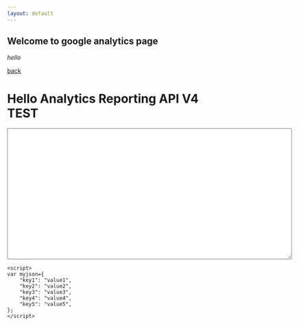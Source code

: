 ```yaml
---
layout: default
---
```


## Welcome to google analytics page

_hello_

[back](./)

<html>

<head>
	<meta charset="utf-8">
	<title>Hello Analytics Reporting API V4</title>
	<meta name="google-signin-client_id" content="436705610339-iv7fudo64feeivnd939pqd6df4nu5suv.apps.googleusercontent.com">
	<meta name="google-signin-scope" content="https://www.googleapis.com/auth/analytics.readonly">
	<script src="https://d3js.org/d3.v5.min.js"></script>
</head>

<body>	
<h1>Hello Analytics Reporting API V4 TEST</h1>
	
<!-- The Sign-in button. This will run `queryReports()` on success. -->
<p class="g-signin2" data-onsuccess="queryReports"></p>
	
<!-- The API response will be printed here. -->
<textarea cols="80" rows="20" id="query-output"></textarea>
	
<script>
// Replace with your view ID.
var VIEW_ID1 = '197883945';
var VIEW_ID2 = '198637112';	

// Query the API and print the results to the page.
function queryReports() {
	    console.log('queryReports1 called');
	    gapi.client.request({
	      path: '/v4/reports:batchGet',
	      root: 'https://analyticsreporting.googleapis.com/',
	      method: 'POST',
	      body: {
	        reportRequests: [
	          {
	            viewId: VIEW_ID1,
	            dateRanges: [
	              	{
	               		startDate: '7daysAgo',
	                	endDate: 'yesterday'
	              	}
	            ],
	            metrics: [
	            	{expression: 'ga:users'},
					{expression: 'ga:sessions'}
	            ],
				dimensions: [
					{'name':'ga:userType'},
					{'name':'ga:deviceCategory'}
				]

	          }
	        ]
	      }
	    }).then(displayResults, console.error.bind(console));
	    console.log('finished');

		// console.log('queryReports2 called');
	    // gapi.client.request({
	    //   path: '/v4/reports:batchGet',
	    //   root: 'https://analyticsreporting.googleapis.com/',
	    //   method: 'POST',
	    //   body: {
	    //     reportRequests: [
	    //       {
	    //         viewId: VIEW_ID2,
	    //         dateRanges: [
	    //           	{
	    //            		startDate: '7daysAgo',
	    //             	endDate: 'yesterday'
	    //           	}
	    //         ],
	    //         metrics: [
	    //         	{expression: 'ga:users'},
		// 			{expression: 'ga:sessions'}
	    //         ],
		// 		dimensions: [
		// 			{'name':'ga:userType'},
		// 			{'name':'ga:deviceCategory'}
		// 		]

	    //       }
	    //     ]
	    //   }
	    // }).then(displayResults, console.error.bind(console));
	    // console.log('finished');
	  }

function displayResults(response) {
	    var formattedJson = JSON.stringify(response.result, null, 2);
	    console.log('Results : ', formattedJson);
	    document.getElementById('query-output').value += formattedJson;

		var obj = JSON.parse(formattedJson);
		console.log('15');
		console.log('a : ', obj.reports);
		console.log('b : ', obj.reports[0]);
		console.log('dimensions: ', obj.reports[0].columnHeader.dimensions);
		console.log('data.totals: ', obj.reports[0].data.totals);
		console.log('metricHeaderEntries: ', obj.reports[0].columnHeader.metricHeader.metricHeaderEntries);	
		//console.log('metrics: ', obj.reports[0].data.rows[0].metrics);
	  }
</script>
    <script>
    var myjson={
        "key1": "value1",
        "key2": "value2",
        "key3": "value3",
        "key4": "value4",
        "key5": "value5",
    };
    </script>
<!-- Load the JavaScript API client and Sign-in library. -->
<script src="https://apis.google.com/js/client:platform.js"></script>
	
</body>
</html>
